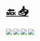 #
# [🔙 ](../../)    <a href="../pdfs/109_👷 Tecnico_⬜ formularioUnico.pdf">📥</a>
 <img src="page0.jpg">   <img src="page1.jpg">   <img src="page2.jpg">   <img src="page3.jpg"> 

            
                